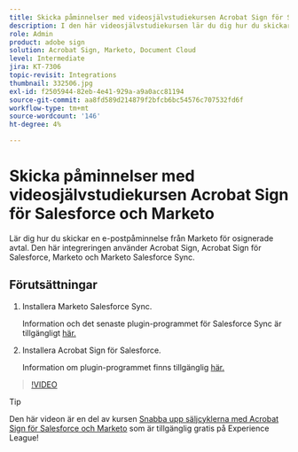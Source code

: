 ```yaml
---
title: Skicka påminnelser med videosjälvstudiekursen Acrobat Sign för Salesforce och Marketo
description: I den här videosjälvstudiekursen lär du dig hur du skickar en e-postpåminnelse från Marketo när ett avtal förblir osignerat efter en viss tidsperiod
role: Admin
product: adobe sign
solution: Acrobat Sign, Marketo, Document Cloud
level: Intermediate
jira: KT-7306
topic-revisit: Integrations
thumbnail: 332506.jpg
exl-id: f2505944-82eb-4e41-929a-a9a0acc81194
source-git-commit: aa8fd589d214879f2bfcb6bc54576c707532fd6f
workflow-type: tm+mt
source-wordcount: '146'
ht-degree: 4%

---
```


# Skicka påminnelser med videosjälvstudiekursen Acrobat Sign för Salesforce och Marketo

Lär dig hur du skickar en e-postpåminnelse från Marketo för osignerade avtal. Den här integreringen använder Acrobat Sign, Acrobat Sign för Salesforce, Marketo och Marketo Salesforce Sync.

## Förutsättningar

1. Installera Marketo Salesforce Sync.

   Information och det senaste plugin-programmet för Salesforce Sync är tillgängligt [här.](https://experienceleague.adobe.com/docs/marketo/using/product-docs/crm-sync/salesforce-sync/understanding-the-salesforce-sync.html)

1. Installera Acrobat Sign för Salesforce.

   Information om plugin-programmet finns tillgänglig [här.](https://helpx.adobe.com/ca/sign/using/salesforce-integration-installation-guide.html)

>[!VIDEO](https://video.tv.adobe.com/v/332506?quality=12&learn=on&hidetitle=true)

>[!TIP]
>
>Den här videon är en del av kursen [Snabba upp säljcyklerna med Acrobat Sign för Salesforce och Marketo](https://experienceleague.adobe.com/?recommended=Sign-U-1-2021.1) som är tillgänglig gratis på Experience League!

